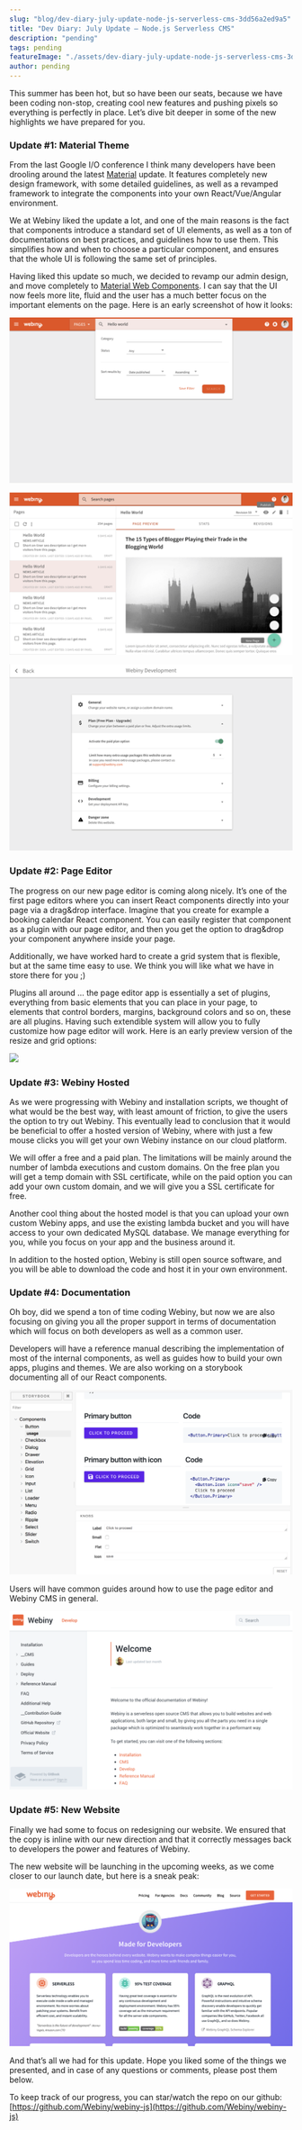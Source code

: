 ```yaml
---
slug: "blog/dev-diary-july-update-node-js-serverless-cms-3dd56a2ed9a5"
title: "Dev Diary: July Update — Node.js Serverless CMS"
description: "pending"
tags: pending
featureImage: "./assets/dev-diary-july-update-node-js-serverless-cms-3dd56a2ed9a5/max-3200-1nZgdD1rNXE4A_xSpTbZYgg.jpeg"
author: pending
---
```



This summer has been hot, but so have been our seats, because we have been coding non-stop, creating cool new features and pushing pixels so everything is perfectly in place. Let’s dive bit deeper in some of the new highlights we have prepared for you.

### Update #1: Material Theme

From the last Google I/O conference I think many developers have been drooling around the latest [Material](https://material.io/) update. It features completely new design framework, with some detailed guidelines, as well as a revamped framework to integrate the components into your own React/Vue/Angular environment.

We at Webiny liked the update a lot, and one of the main reasons is the fact that components introduce a standard set of UI elements, as well as a ton of documentations on best practices, and guidelines how to use them. This simplifies how and when to choose a particular component, and ensures that the whole UI is following the same set of principles.

Having liked this update so much, we decided to revamp our admin design, and move completely to [Material Web Components](https://material.io/develop/web/). I can say that the UI now feels more lite, fluid and the user has a much better focus on the important elements on the page. Here is an early screenshot of how it looks:

![](./assets/dev-diary-july-update-node-js-serverless-cms-3dd56a2ed9a5/max-4800-1I96q4tznfrWiifJ1BCzndA.png)

![](./assets/dev-diary-july-update-node-js-serverless-cms-3dd56a2ed9a5/max-4800-1ZSzRqgNqRKmDYrA6w7btSA.png)

![](./assets/dev-diary-july-update-node-js-serverless-cms-3dd56a2ed9a5/max-4800-198kPH_N3XoqExwKln3Lz1w.png)

### Update #2: Page Editor

The progress on our new page editor is coming along nicely. It’s one of the first page editors where you can insert React components directly into your page via a drag&drop interface. Imagine that you create for example a booking calendar React component. You can easily register that component as a plugin with our page editor, and then you get the option to drag&drop your component anywhere inside your page.

Additionally, we have worked hard to create a grid system that is flexible, but at the same time easy to use. We think you will like what we have in store there for you ;)

Plugins all around … the page editor app is essentially a set of plugins, everything from basic elements that you can place in your page, to elements that control borders, margins, background colors and so on, these are all plugins. Having such extendible system will allow you to fully customize how page editor will work. Here is an early preview version of the resize and grid options:

![](./assets/dev-diary-july-update-node-js-serverless-cms-3dd56a2ed9a5/max-2836-1iFq_4oEHGTQUCqIS4CwBzw.gif)

### Update #3: Webiny Hosted

As we were progressing with Webiny and installation scripts, we thought of what would be the best way, with least amount of friction, to give the users the option to try out Webiny. This eventually lead to conclusion that it would be beneficial to offer a hosted version of Webiny, where with just a few mouse clicks you will get your own Webiny instance on our cloud platform.

We will offer a free and a paid plan. The limitations will be mainly around the number of lambda executions and custom domains. On the free plan you will get a temp domain with SSL certificate, while on the paid option you can add your own custom domain, and we will give you a SSL certificate for free.

Another cool thing about the hosted model is that you can upload your own custom Webiny apps, and use the existing lambda bucket and you will have access to your own dedicated MySQL database. We manage everything for you, while you focus on your app and the business around it.

In addition to the hosted option, Webiny is still open source software, and you will be able to download the code and host it in your own environment.

### Update #4: Documentation

Oh boy, did we spend a ton of time coding Webiny, but now we are also focusing on giving you all the proper support in terms of documentation which will focus on both developers as well as a common user.

Developers will have a reference manual describing the implementation of most of the internal components, as well as guides how to build your own apps, plugins and themes. We are also working on a storybook documenting all of our React components.

![](./assets/dev-diary-july-update-node-js-serverless-cms-3dd56a2ed9a5/max-3756-195ilJrfdd8vaujnaShAhrQ.png)

Users will have common guides around how to use the page editor and Webiny CMS in general.

![](./assets/dev-diary-july-update-node-js-serverless-cms-3dd56a2ed9a5/max-4184-1ZlB6UCWcgEyOlCJiYHYkfQ.png)

### Update #5: New Website

Finally we had some to focus on redesigning our website. We ensured that the copy is inline with our new direction and that it correctly messages back to developers the power and features of Webiny.

The new website will be launching in the upcoming weeks, as we come closer to our launch date, but here is a sneak peak:

![](./assets/dev-diary-july-update-node-js-serverless-cms-3dd56a2ed9a5/max-5028-1bzCKq5WxUT35KmRHyHbsPg.png)

And that’s all we had for this update. Hope you liked some of the things we presented, and in case of any questions or comments, please post them below.

To keep track of our progress, you can star/watch the repo on our github: [https://github.com/Webiny/webiny-js](https://github.com/Webiny/webiny-js)